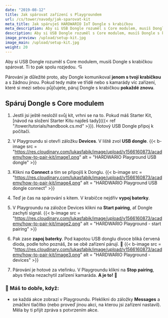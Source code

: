 ```yaml
---
date: "2019-08-12"
title: Jak spárovat zařízení s Playgroundem
url: /cs/tower/navody/jak-sparovat-kit
meta_title: Jak spáruješ HARDWARIO IoT Dongle s krabičkou
meta_description: Aby si USB Dongle rozuměl s Core modulem, musíš Dongle s krabičkou spárovat. Ti si pak mezi sebou vytvoří spojení. Mrkni, jak na to.
description: Aby si USB Dongle rozuměl s Core modulem, musíš Dongle s krabičkou spárovat. Ti si pak mezi sebou vytvoří spojení. Mrkni, jak na to.
image_preview: /upload/setup-kit.jpg
image_main: /upload/setup-kit.jpg
weight: 20
---
```


Aby si USB Dongle rozuměl s Core modulem, musíš Dongle s krabičkou spárovat. Ti to pak spolu rozjedou. 💘

Párování je důležité proto, aby Dongle komunikoval **jenom s tvojí krabičkou** a s žádnou jinou. Pokud tedy máte ve třídě nebo s kamarády víc zařízení, které si mezi sebou půjčujete, páruj Dongle s krabičkou **pokaždé znovu**.

## Spáruj Dongle s Core modulem
1. Jestli jsi ještě nesložil svůj kit, vrhni se na to. Pokud máš Starter Kit, [návod na složení Starter Kitu najdeš tady]({{< ref "/tower/tutorials/handbook.cs.md" >}}). Hotový USB Dongle připoj k počítači.

2. V Playgroundu si otevři záložku **Devices**. V liště zvol **USB dongle**.
{{< b-image src = "https://res.cloudinary.com/lukasfabik/image/upload/v1566160873/academy/how-to-pair-kit/image1.png" alt = "HARDWARIO Playground USB dongle" >}}

3. Klikni na **Connect** a tím se připojíš k Donglu.
{{< b-image src = "https://res.cloudinary.com/lukasfabik/image/upload/v1566160873/academy/how-to-pair-kit/image4.png" alt = "HARDWARIO Playground USB dongle connect" >}}

4. Teď je čas na spárování s kitem. V krabičce nejdřív **vypoj baterky**.
5. V Playgroundu na záložce Devices klikni na **Start pairing**, ať Dongle zachytí signál.
{{< b-image src = "https://res.cloudinary.com/lukasfabik/image/upload/v1566160873/academy/how-to-pair-kit/image2.png" alt = "HARDWARIO Playground - start pairing" >}}

6. Pak zase **zapoj baterky**. Pod kapotou USB donglu divoce bliká červená dioda, podle toho poznáš, že se obě zařízení párují. 🚨
{{< b-image src = "https://res.cloudinary.com/lukasfabik/image/upload/v1566160873/academy/how-to-pair-kit/image3.png" alt = "HARDWARIO Playground - devices" >}}

7. Párování je hotové za vteřinku. V Playgroundu klikni na **Stop pairing**, abys třeba nezachytil zařízení kamaráda. **A je to!** 💪


### 🙌 Máš to dobře, když:
* se každá akce zobrazí v Playgroundu. Překlikni do záložky **Messages** a zmáčkni tlačítko (nebo proveď jinou akci, na kterou jsi zařízení nastavil). Měla by ti přijít zpráva s potvrzením akce.

